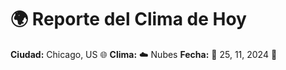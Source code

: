 # 🌍 Reporte del Clima de Hoy

**Ciudad:** Chicago, US 🌐
**Clima:** ☁️ Nubes
**Fecha:** 📅 25, 11, 2024 🚀

